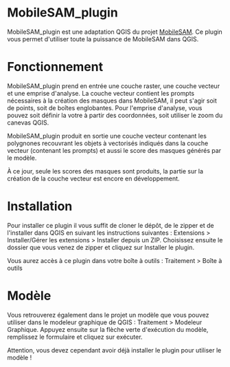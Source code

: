 # MobileSAM_plugin

MobileSAM_plugin est une adaptation QGIS du projet [MobileSAM](https://github.com/ChaoningZhang/MobileSAM). Ce plugin vous permet d'utiliser toute la puissance de MobileSAM dans QGIS.

# Fonctionnement

MobileSAM_plugin prend en entrée une couche raster, une couche vecteur et une emprise d'analyse. La couche vecteur contient les prompts nécessaires à la création des masques dans MobileSAM, il peut s'agir soit de points, soit de boîtes englobantes. Pour l'emprise d'analyse, vous pouvez soit définir la votre à partir des coordonnées, soit utiliser le zoom du canevas QGIS.

MobileSAM_plugin produit en sortie une couche vecteur contenant les polygnones recouvrant les objets à vectorisés indiqués dans la couche vecteur (contenant les prompts) et aussi le score des masques générés par le modèle.

À ce jour, seule les scores des masques sont produits, la partie sur la création de la couche vecteur est encore en développement.

# Installation

Pour installer ce plugin il vous suffit de cloner le dépôt, de le zipper et de l'installer dans QGIS en suivant les instructions suivantes : Extensions > Installer/Gérer les extensions > Installer depuis un ZIP. Choisissez ensuite le dossier que vous venez de zipper et cliquez sur Installer le plugin.

Vous aurez accès à ce plugin dans votre boîte à outils : Traitement > Boîte à outils

# Modèle

Vous retrouverez également dans le projet un modèle que vous pouvez utiliser dans le modeleur graphique de QGIS : Traitement > Modeleur Graphique. Appuyez ensuite sur la flèche verte d'exécution du modèle, remplissez le formulaire et cliquez sur exécuter.

Attention, vous devez cependant avoir déjà installer le plugin pour utiliser le modèle !
